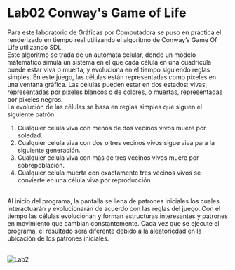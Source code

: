 # Lab02 Conway's Game of Life

Para este laboratorio de Gráficas por Computadora se puso en práctica el renderizado en tiempo real utilizando el algoritmo de Conway’s Game Of Life utilizando SDL. 
<br>
Este algoritmo se trada de un autómata celular, donde un modelo matemático simula un sistema en el que cada célula en una cuadrícula puede estar viva o muerta, y evoluciona en el tiempo siguiendo reglas simples. En este juego, las células están representadas como píxeles en una ventana gráfica. Las células pueden estar en dos estados: vivas, representadas por píxeles blancos o de colores, o muertas, representadas por píxeles negros. 
<br>
La evolución de las células se basa en reglas simples que siguen el siguiente patrón:<br>
1. Cualquier célula viva con menos de dos vecinos vivos muere por soledad.<br>
2. Cualquier célula viva con dos o tres vecinos vivos sigue viva para la siguiente generación.<br>
3. Cualquier célula viva con más de tres vecinos vivos muere por sobrepoblación. <br>
4. Cualquier célula muerta con exactamente tres vecinos vivos se convierte en una célula viva por reproducción <br>
<br>
Al inicio del programa, la pantalla se llena de patrones iniciales los cuales interactuarán y evolucionarán de acuerdo con las reglas del juego. Con el tiempo las células evolucionan y forman estructuras interesantes y patrones en movimiento que cambian constantemente. Cada vez que se ejecute el programa, el resultado será diferente debido a la aleatoriedad en la ubicación de los patrones iniciales.<br><br>

![Lab2](https://github.com/LINDAINES213/Lab02_Graficas/assets/77686175/153a7c8b-5d15-4be7-808a-339c4cd52051)
